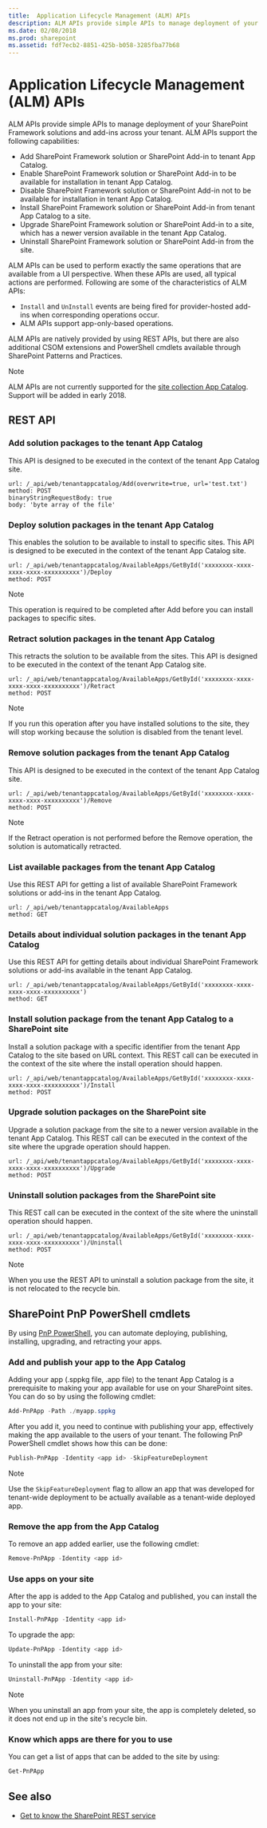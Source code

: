 ```yaml
---
title:  Application Lifecycle Management (ALM) APIs 
description: ALM APIs provide simple APIs to manage deployment of your SharePoint Framework solutions and add-ins across your tenant.
ms.date: 02/08/2018
ms.prod: sharepoint
ms.assetid: fdf7ecb2-8851-425b-b058-3285fba77b68
---
```


# Application Lifecycle Management (ALM) APIs  

ALM APIs provide simple APIs to manage deployment of your SharePoint Framework solutions and add-ins across your tenant. ALM APIs support the following capabilities:

- Add SharePoint Framework solution or SharePoint Add-in to tenant App Catalog.
- Enable SharePoint Framework solution or SharePoint Add-in to be available for installation in tenant App Catalog.
- Disable SharePoint Framework solution or SharePoint Add-in not to be available for installation in tenant App Catalog.
- Install SharePoint Framework solution or SharePoint Add-in from tenant App Catalog to a site.
- Upgrade SharePoint Framework solution or SharePoint Add-in to a site, which has a newer version available in the tenant App Catalog.
- Uninstall SharePoint Framework solution or SharePoint Add-in from the site.

ALM APIs can be used to perform exactly the same operations that are available from a UI perspective. When these APIs are used, all typical actions are performed. Following are some of the characteristics of ALM APIs:

- `Install` and `UnInstall` events are being fired for provider-hosted add-ins when corresponding operations occur.
- ALM APIs support app-only-based operations.

ALM APIs are natively provided by using REST APIs, but there are also additional CSOM extensions and PowerShell cmdlets available through SharePoint Patterns and Practices.

> [!NOTE] 
> ALM APIs are not currently supported for the [site collection App Catalog](../general-development/site-collection-app-catalog.md). Support will be added in early 2018.

## REST API

### Add solution packages to the tenant App Catalog 

This API is designed to be executed in the context of the tenant App Catalog site.

```
url: /_api/web/tenantappcatalog/Add(overwrite=true, url='test.txt')
method: POST
binaryStringRequestBody: true
body: 'byte array of the file'
```

### Deploy solution packages in the tenant App Catalog

This enables the solution to be available to install to specific sites. This API is designed to be executed in the context of the tenant App Catalog site.

```
url: /_api/web/tenantappcatalog/AvailableApps/GetById('xxxxxxxx-xxxx-xxxx-xxxx-xxxxxxxxxx')/Deploy
method: POST
```

> [!NOTE]
> This operation is required to be completed after Add before you can install packages to specific sites. 

### Retract solution packages in the tenant App Catalog

This retracts the solution to be available from the sites. This API is designed to be executed in the context of the tenant App Catalog site.

```
url: /_api/web/tenantappcatalog/AvailableApps/GetById('xxxxxxxx-xxxx-xxxx-xxxx-xxxxxxxxxx')/Retract
method: POST
```

> [!NOTE]
> If you run this operation after you have installed solutions to the site, they will stop working because the solution is disabled from the tenant level.

### Remove solution packages from the tenant App Catalog

This API is designed to be executed in the context of the tenant App Catalog site.

```
url: /_api/web/tenantappcatalog/AvailableApps/GetById('xxxxxxxx-xxxx-xxxx-xxxx-xxxxxxxxxx')/Remove
method: POST
```

> [!NOTE]
> If the Retract operation is not performed before the Remove operation, the solution is automatically retracted.

### List available packages from the tenant App Catalog

Use this REST API for getting a list of available SharePoint Framework solutions or add-ins in the tenant App Catalog.

```
url: /_api/web/tenantappcatalog/AvailableApps
method: GET
```

### Details about individual solution packages in the tenant App Catalog

Use this REST API for getting details about individual SharePoint Framework solutions or add-ins available in the tenant App Catalog.

```
url: /_api/web/tenantappcatalog/AvailableApps/GetById('xxxxxxxx-xxxx-xxxx-xxxx-xxxxxxxxxx')
method: GET
```

### Install solution package from the tenant App Catalog to a SharePoint site

Install a solution package with a specific identifier from the tenant App Catalog to the site based on URL context. This REST call can be executed in the context of the site where the install operation should happen.

```
url: /_api/web/tenantappcatalog/AvailableApps/GetById('xxxxxxxx-xxxx-xxxx-xxxx-xxxxxxxxxx')/Install
method: POST
```

### Upgrade solution packages on the SharePoint site

Upgrade a solution package from the site to a newer version available in the tenant App Catalog. This REST call can be executed in the context of the site where the upgrade operation should happen.

```
url: /_api/web/tenantappcatalog/AvailableApps/GetById('xxxxxxxx-xxxx-xxxx-xxxx-xxxxxxxxxx')/Upgrade
method: POST
```

### Uninstall solution packages from the SharePoint site

This REST call can be executed in the context of the site where the uninstall operation should happen.

```
url: /_api/web/tenantappcatalog/AvailableApps/GetById('xxxxxxxx-xxxx-xxxx-xxxx-xxxxxxxxxx')/Uninstall
method: POST
```
> [!NOTE]
> When you use the REST API to uninstall a solution package from the site, it is not relocated to the recycle bin.


## SharePoint PnP PowerShell cmdlets 

By using [PnP PowerShell](https://docs.microsoft.com/en-us/powershell/sharepoint/sharepoint-pnp/sharepoint-pnp-cmdlets?view=sharepoint-ps), you can automate deploying, publishing, installing, upgrading, and retracting your apps. 

### Add and publish your app to the App Catalog

Adding your app (.sppkg file, .app file) to the tenant App Catalog is a prerequisite to making your app available for use on your SharePoint sites. You can do so by using the following cmdlet:

```PowerShell
Add-PnPApp -Path ./myapp.sppkg
```

After you add it, you need to continue with publishing your app, effectively making the app available to the users of your tenant. The following PnP PowerShell cmdlet shows how this can be done:

```PowerShell
Publish-PnPApp -Identity <app id> -SkipFeatureDeployment
```


> [!NOTE]
> Use the `SkipFeatureDeployment` flag to allow an app that was developed for tenant-wide deployment to be actually available as a tenant-wide deployed app.



### Remove the app from the App Catalog

To remove an app added earlier, use the following cmdlet:

```PowerShell
Remove-PnPApp -Identity <app id>
```


### Use apps on your site

After the app is added to the App Catalog and published, you can install the app to your site:

```PowerShell
Install-PnPApp -Identity <app id>
```


To upgrade the app:

```PowerShell
Update-PnPApp -Identity <app id>
```


To uninstall the app from your site:

```PowerShell
Uninstall-PnPApp -Identity <app id>
```


> [!NOTE]
> When you uninstall an app from your site, the app is completely deleted, so it does not end up in the site's recycle bin.



### Know which apps are there for you to use

You can get a list of apps that can be added to the site by using:

```PowerShell
Get-PnPApp
```

## See also

- [Get to know the SharePoint REST service](../sp-add-ins/get-to-know-the-sharepoint-rest-service.md)
